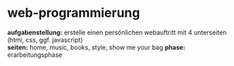 # web-programmierung
**aufgabenstellung:** erstelle einen persönlichen webauftritt mit 4 unterseiten (html, css, ggf. javascript) <br>
**seiten:** home, music, books, style, show me your bag
**phase:** erarbeitungsphase
